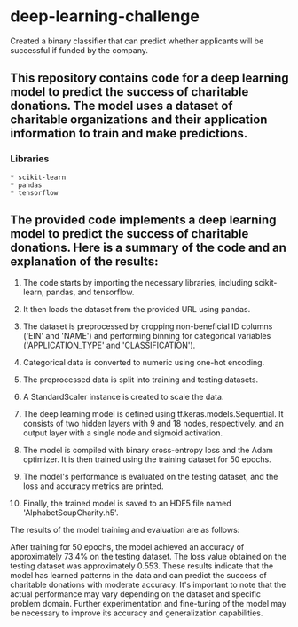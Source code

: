 # deep-learning-challenge
Created a binary classifier that can predict whether applicants will be successful if funded by the company.

## This repository contains code for a deep learning model to predict the success of charitable donations. The model uses a dataset of charitable organizations and their application information to train and make predictions.

### Libraries

    * scikit-learn
    * pandas
    * tensorflow
    

## The provided code implements a deep learning model to predict the success of charitable donations. Here is a summary of the code and an explanation of the results:

1. The code starts by importing the necessary libraries, including scikit-learn, pandas, and tensorflow.

2. It then loads the dataset from the provided URL using pandas.

3. The dataset is preprocessed by dropping non-beneficial ID columns ('EIN' and 'NAME') and performing binning for categorical variables ('APPLICATION_TYPE' and 'CLASSIFICATION').

4. Categorical data is converted to numeric using one-hot encoding.

5. The preprocessed data is split into training and testing datasets.

6. A StandardScaler instance is created to scale the data.

7. The deep learning model is defined using tf.keras.models.Sequential. It consists of two hidden layers with 9 and 18 nodes, respectively, and an output layer with a single node and sigmoid activation.

8. The model is compiled with binary cross-entropy loss and the Adam optimizer. It is then trained using the training dataset for 50 epochs.

9. The model's performance is evaluated on the testing dataset, and the loss and accuracy metrics are printed.

10. Finally, the trained model is saved to an HDF5 file named 'AlphabetSoupCharity.h5'.

The results of the model training and evaluation are as follows:

After training for 50 epochs, the model achieved an accuracy of approximately 73.4% on the testing dataset.
The loss value obtained on the testing dataset was approximately 0.553.
These results indicate that the model has learned patterns in the data and can predict the success of charitable donations with moderate accuracy. It's important to note that the actual performance may vary depending on the dataset and specific problem domain. Further experimentation and fine-tuning of the model may be necessary to improve its accuracy and generalization capabilities.
